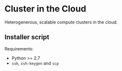# Cluster in the Cloud

Heterogenerous, scalable compute clusters in the cloud.

## Installer script

Requirements:
- Python >= 2.7
- `ssh`, `ssh-keygen` and `scp`
